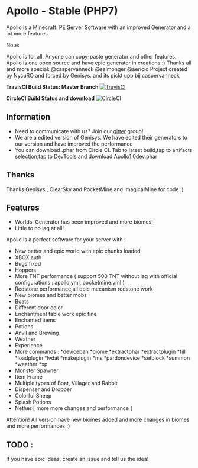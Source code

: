 # Apollo - Stable (PHP7)
Apollo is a Minecraft: PE Server Software with an improved Generator and a lot more features. 

Note: 

Apollo is for all. Anyone can copy-paste generator and other features. 
Apollo is one open source and have epic generator in creations :)
Thanks all and more special: @caspervanneck @salmonger @aericio 
Project created by NycuRO and forced by Genisys.
and its pickt upp bij caspervanneck

**TravisCI Build Status: Master Branch** [![TravisCI](https://travis-ci.org/apollo-team/Apollo.svg?branch=master)](https://travis-ci.org/apollo-team/Apollo "TravisCI Build Status")

**CircleCI Build Status and download** [![CircleCI](https://circleci.com/gh/apollo-team/Apollo.svg?style=svg)](https://circleci.com/gh/apollo-team/Apollo)

## Information

- Need to communicate with us? Join our [gitter](https://gitter.mi/apollogitter/lobby) group!
- We are a edited version of Genisys. We have edited their generators to our version and have improved the performance
- You can download .phar from Circle CI. Tab to latest build,tap to artifacts selection,tap to DevTools and download Apollo1.0dev.phar

## Thanks

Thanks Genisys , ClearSky and PocketMine and ImagicalMine for code :)

## Features

- Worlds: Generator has been improved and more biomes!
- Little to no lag at all!

Apollo is a perfect software for your server with :

 - New better and epic world with epic chunks loaded
 - XBOX auth
 - Bugs fixed
 - Hoppers
 - More TNT performance ( support 500 TNT without lag with official configurations : apollo.yml, pocketmine.yml )
 - Redstone performance,all epic mecanism redstone work
 - New biomes and better mobs
 - Boats
 - Different door color
 - Enchantment table work epic fine
 - Enchanted items
 - Potions
 - Anvil and Brewing
 - Weather
 - Experience
 - More commands :
 *deviceban
 *biome
 *extractphar
 *extractplugin
 *fill
 *loadplugin
 *lvdat
 *makeplugin
 *ms
 *pardondevice
 *setblock
 *summon
 *weather
 *xp
 - Monster Spawner
 - Item Frame
 - Multiple types of Boat, Villager and Rabbit
 - Dispenser and Dropper
 - Colorful Sheep
 - Splash Potions 
 - Nether [ more more changes and performance ]

Attention! All version have new biomes added and more changes in biomes and more performances :)
 
## TODO :

 If you have epic ideas, create an issue and tell us the idea!

